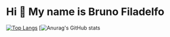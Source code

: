 Hi 👋 My name is Bruno Filadelfo
==========================
[![Top Langs](https://github-readme-stats.vercel.app/api/top-langs/?username=anuraghazra&layout=compact)](https://github.com/anuraghazra/github-readme-stats)
[![Anurag's GitHub stats](https://github-readme-stats.vercel.app/api?username=Bruno-Filadelfo&theme=tokyonight&show_icons=true)

